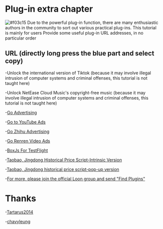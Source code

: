 # Plug-in extra chapter

![#f03c15](https://placehold.it/15/f03c15/000000?text=+) Due to the powerful plug-in function, there are many enthusiastic authors in the community to sort out various practical plug-ins. This tutorial is mainly for users Provide some useful plug-in URL addresses, in no particular order

## URL (directly long press the blue part and select copy)

-Unlock the international version of Tiktok (because it may involve illegal intrusion of computer systems and criminal offenses, this tutorial is not taught here)

-Unlock NetEase Cloud Music's copyright-free music (because it may involve illegal intrusion of computer systems and criminal offenses, this tutorial is not taught here)

-[Go Advertising](https://raw.githubusercontent.com/Tartarus2014/For-own-use/master/Loon/Plugin/Advertising.plugin)

-[Go to YouTube Ads](https://raw.githubusercontent.com/Tartarus2014/For-own-use/master/Loon/Plugin/YouTubeAds.plugin)

-[Go Zhihu Advertising](https://raw.githubusercontent.com/Tartarus2014/For-own-use/master/Loon/Plugin/ZhiHu.plugin)

-[Go Renren Video Ads](https://raw.githubusercontent.com/Tartarus2014/For-own-use/master/Loon/Plugin/rrsp.plugin)

-[BoxJs For TestFlight](https://gitee.com/chavyleung/scripts/raw/master/box/rewrite/boxjs.rewrite.loon.tf.plugin)

-[Taobao, Jingdong Historical Price Script-Intrinsic Version](https://raw.githubusercontent.com/chiupam/Proxy/master/Loon/Loon_Price.plugin)

-[Taobao, Jingdong historical price script-pop-up version](https://raw.githubusercontent.com/chiupam/Proxy/master/Loon/Loon_Price_Lite.plugin)

-[For more, please join the official Loon group and send "Find Plugins"](https://t.me/Loon0x00)

# Thanks

-[Tartarus2014](https://github.com/Tartarus2014/For-own-use/tree/master/Loon/Plugin)

-[chavyleung](https://chavyleung.gitbook.io/boxjs/)